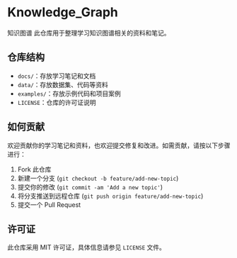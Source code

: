 # Knowledge_Graph
知识图谱
此仓库用于整理学习知识图谱相关的资料和笔记。

## 仓库结构

- `docs/`：存放学习笔记和文档
- `data/`：存放数据集、代码等资料
- `examples/`：存放示例代码和项目案例
- `LICENSE`：仓库的许可证说明

## 如何贡献

欢迎贡献你的学习笔记和资料，也欢迎提交修复和改进。如需贡献，请按以下步骤进行：

1. Fork 此仓库
2. 新建一个分支 (`git checkout -b feature/add-new-topic`)
3. 提交你的修改 (`git commit -am 'Add a new topic'`)
4. 将分支推送到远程仓库 (`git push origin feature/add-new-topic`)
5. 提交一个 Pull Request

## 许可证

此仓库采用 MIT 许可证，具体信息请参见 `LICENSE` 文件。
